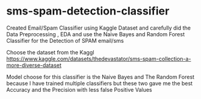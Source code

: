 # sms-spam-detection-classifier
Created Email/Spam Classifier using Kaggle Dataset and carefully did the Data Preprocessing , EDA and use the Naive Bayes and Random Forest Classifier for the Detection of SPAM email/sms

Choose the dataset from the Kaggl https://www.kaggle.com/datasets/thedevastator/sms-spam-collection-a-more-diverse-dataset

Model choose for this classifier is the Naive Bayes and The Random Forest because I have trained multiple classifiers but these two gave me the best Accuracy and the Precision with less false Positive Values
